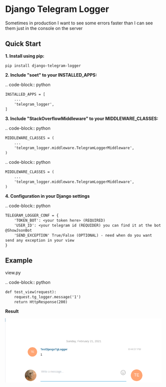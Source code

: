 Django Telegram Logger
=======================================
Sometimes in production I want to see some errors faster than I can see them just in the console on the server


Quick Start
-----------

**1. Install using pip:**

    pip install django-telegram-logger

**2. Include "soet" to your INSTALLED_APPS:**

.. code-block:: python

    INSTALLED_APPS = [
        ...
        'telegram_logger',
    ]

**3. Include "StackOverflowMiddleware" to your MIDDLEWARE_CLASSES:**

.. code-block:: python

    MIDDLEWARE_CLASSES = (
        ...
        'telegram_logger.middleware.TelegramLoggerMiddleware',
    )

.. code-block:: python

    MIDDLEWARE_CLASSES = (
        ...
        'telegram_logger.middleware.TelegramLoggerMiddleware',
    )

**4. Configuration in your Django settings**
    
.. code-block:: python
    
    TELEGRAM_LOGGER_CONF = {
        'TOKEN_BOT': <your token here> (REQUIRED) 
        'USER_ID': <your telegram id (REQUIDER) you can find it at the bot @ShowJsonBot
        'SEND_EXCEPTION' True/False (OPTIONAL) - need when do you want send any exception in your view 
    }

Example
-----------
view.py

.. code-block:: python
    
    def test_view(request):
        request.tg_logger.message('1')
        return HttpResponse(200)
    
**Result**

![Альтернативный текст](img.png)
